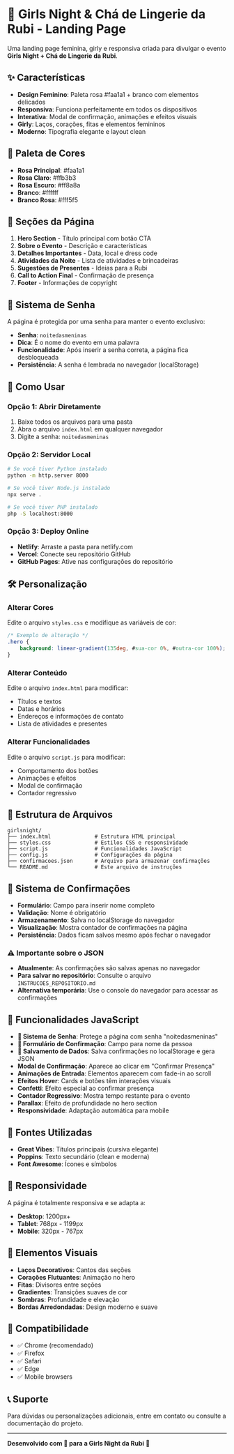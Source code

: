 # 🎀 Girls Night & Chá de Lingerie da Rubi - Landing Page

Uma landing page feminina, girly e responsiva criada para divulgar o evento **Girls Night + Chá de Lingerie da Rubi**.

## ✨ Características

- **Design Feminino**: Paleta rosa #faa1a1 + branco com elementos delicados
- **Responsiva**: Funciona perfeitamente em todos os dispositivos
- **Interativa**: Modal de confirmação, animações e efeitos visuais
- **Girly**: Laços, corações, fitas e elementos femininos
- **Moderno**: Tipografia elegante e layout clean

## 🎨 Paleta de Cores

- **Rosa Principal**: #faa1a1
- **Rosa Claro**: #ffb3b3
- **Rosa Escuro**: #ff8a8a
- **Branco**: #ffffff
- **Branco Rosa**: #fff5f5

## 📱 Seções da Página

1. **Hero Section** - Título principal com botão CTA
2. **Sobre o Evento** - Descrição e características
3. **Detalhes Importantes** - Data, local e dress code
4. **Atividades da Noite** - Lista de atividades e brincadeiras
5. **Sugestões de Presentes** - Ideias para a Rubi
6. **Call to Action Final** - Confirmação de presença
7. **Footer** - Informações de copyright

## 🔐 Sistema de Senha

A página é protegida por uma senha para manter o evento exclusivo:
- **Senha**: `noitedasmeninas`
- **Dica**: É o nome do evento em uma palavra
- **Funcionalidade**: Após inserir a senha correta, a página fica desbloqueada
- **Persistência**: A senha é lembrada no navegador (localStorage)

## 🚀 Como Usar

### Opção 1: Abrir Diretamente
1. Baixe todos os arquivos para uma pasta
2. Abra o arquivo `index.html` em qualquer navegador
3. Digite a senha: `noitedasmeninas`

### Opção 2: Servidor Local
```bash
# Se você tiver Python instalado
python -m http.server 8000

# Se você tiver Node.js instalado
npx serve .

# Se você tiver PHP instalado
php -S localhost:8000
```

### Opção 3: Deploy Online
- **Netlify**: Arraste a pasta para netlify.com
- **Vercel**: Conecte seu repositório GitHub
- **GitHub Pages**: Ative nas configurações do repositório

## 🛠️ Personalização

### Alterar Cores
Edite o arquivo `styles.css` e modifique as variáveis de cor:
```css
/* Exemplo de alteração */
.hero {
    background: linear-gradient(135deg, #sua-cor 0%, #outra-cor 100%);
}
```

### Alterar Conteúdo
Edite o arquivo `index.html` para modificar:
- Títulos e textos
- Datas e horários
- Endereços e informações de contato
- Lista de atividades e presentes

### Alterar Funcionalidades
Edite o arquivo `script.js` para modificar:
- Comportamento dos botões
- Animações e efeitos
- Modal de confirmação
- Contador regressivo

## 📁 Estrutura de Arquivos

```
girlsnight/
├── index.html              # Estrutura HTML principal
├── styles.css              # Estilos CSS e responsividade
├── script.js               # Funcionalidades JavaScript
├── config.js               # Configurações da página
├── confirmacoes.json       # Arquivo para armazenar confirmações
└── README.md               # Este arquivo de instruções
```

## 📝 Sistema de Confirmações

- **Formulário**: Campo para inserir nome completo
- **Validação**: Nome é obrigatório
- **Armazenamento**: Salva no localStorage do navegador
- **Visualização**: Mostra contador de confirmações na página
- **Persistência**: Dados ficam salvos mesmo após fechar o navegador

### ⚠️ Importante sobre o JSON
- **Atualmente**: As confirmações são salvas apenas no navegador
- **Para salvar no repositório**: Consulte o arquivo `INSTRUCOES_REPOSITORIO.md`
- **Alternativa temporária**: Use o console do navegador para acessar as confirmações

## 🎯 Funcionalidades JavaScript

- **🔐 Sistema de Senha**: Protege a página com senha "noitedasmeninas"
- **📝 Formulário de Confirmação**: Campo para nome da pessoa
- **💾 Salvamento de Dados**: Salva confirmações no localStorage e gera JSON
- **Modal de Confirmação**: Aparece ao clicar em "Confirmar Presença"
- **Animações de Entrada**: Elementos aparecem com fade-in ao scroll
- **Efeitos Hover**: Cards e botões têm interações visuais
- **Confetti**: Efeito especial ao confirmar presença
- **Contador Regressivo**: Mostra tempo restante para o evento
- **Parallax**: Efeito de profundidade no hero section
- **Responsividade**: Adaptação automática para mobile

## 🌟 Fontes Utilizadas

- **Great Vibes**: Títulos principais (cursiva elegante)
- **Poppins**: Texto secundário (clean e moderna)
- **Font Awesome**: Ícones e símbolos

## 📱 Responsividade

A página é totalmente responsiva e se adapta a:
- **Desktop**: 1200px+
- **Tablet**: 768px - 1199px
- **Mobile**: 320px - 767px

## 🎨 Elementos Visuais

- **Laços Decorativos**: Cantos das seções
- **Corações Flutuantes**: Animação no hero
- **Fitas**: Divisores entre seções
- **Gradientes**: Transições suaves de cor
- **Sombras**: Profundidade e elevação
- **Bordas Arredondadas**: Design moderno e suave

## 🔧 Compatibilidade

- ✅ Chrome (recomendado)
- ✅ Firefox
- ✅ Safari
- ✅ Edge
- ✅ Mobile browsers

## 📞 Suporte

Para dúvidas ou personalizações adicionais, entre em contato ou consulte a documentação do projeto.

---

**Desenvolvido com 💖 para a Girls Night da Rubi** 🎀
